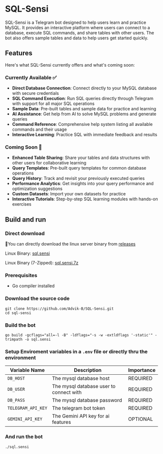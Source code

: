 # SQL-Sensi
SQL-Sensi is a Telegram bot designed to help users learn and practice MySQL. It provides an interactive platform where users can connect to a database, execute SQL commands, and share tables with other users. The bot also offers sample tables and data to help users get started quickly.

## Features
Here's what SQL-Sensi currently offers and what's coming soon:

### Currently Available ✅
- **Direct Database Connection**: Connect directly to your MySQL database with secure credentials
- **SQL Command Execution**: Run SQL queries directly through Telegram with support for all major SQL operations
- **Sample Data**: Pre-built tables and sample data for practice and learning
- **AI Assistance**: Get help from AI to solve MySQL problems and generate queries
- **Command Reference**: Comprehensive help system listing all available commands and their usage
- **Interactive Learning**: Practice SQL with immediate feedback and results

### Coming Soon 🚧
- **Enhanced Table Sharing**: Share your tables and data structures with other users for collaborative learning
- **Query Templates**: Pre-built query templates for common database operations
- **Query History**: Track and revisit your previously executed queries
- **Performance Analytics**: Get insights into your query performance and optimization suggestions
- **Custom Datasets**: Import your own datasets for practice
- **Interactive Tutorials**: Step-by-step SQL learning modules with hands-on exercises

## Build and run

### Direct download

📍You can directly download the linux server binary from [releases](https://github.com/Advik-B/SQL-Sensi/releases/latest)

Linux Binary: [sql.sensi](https://github.com/Advik-B/SQL-Sensi/releases/download/latest/sql.sensi)

Linux Binary (7-Zipped): [sql.sensi.7z](https://github.com/Advik-B/SQL-Sensi/releases/download/latest/sql.sensi.7z)

### Prerequisites
- Go compiler installed

### Download the source code
```
git clone https://github.com/Advik-B/SQL-Sensi.git
cd sql-sensi
```

### Build the bot
```
go build -gcflags="all=-l -B" -ldflags="-s -w -extldflags '-static'" -trimpath -o sql.sensi
```

### Setup Enviroment variables in a `.env` file or directly thru the environment

| Variable Name | Description | Importance |
|---------------|-------------|----------|
| `DB_HOST` | The mysql database host | REQUIRED |
| `DB_USER` | The mysql database user to connect with | REQUIRED |
| `DB_PASS` | The mysql database password | REQUIRED |
| `TELEGRAM_API_KEY` | The telegram bot token | REQUIRED |
| `GEMINI_API_KEY` | The Gemini API key for ai features | OPTIONAL |

### And run the bot

```
./sql.sensi
```

